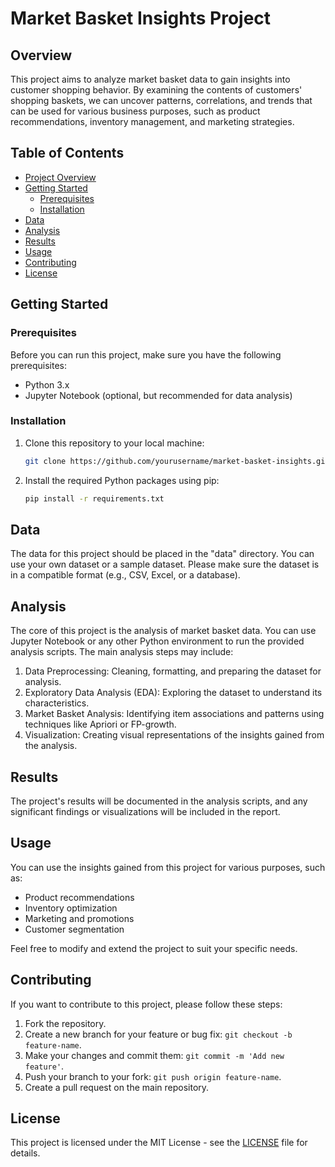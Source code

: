 # Market Basket Insights Project

## Overview

This project aims to analyze market basket data to gain insights into customer shopping behavior. By examining the contents of customers' shopping baskets, we can uncover patterns, correlations, and trends that can be used for various business purposes, such as product recommendations, inventory management, and marketing strategies.

## Table of Contents

- [Project Overview](#overview)
- [Getting Started](#getting-started)
  - [Prerequisites](#prerequisites)
  - [Installation](#installation)
- [Data](#data)
- [Analysis](#analysis)
- [Results](#results)
- [Usage](#usage)
- [Contributing](#contributing)
- [License](#license)

## Getting Started

### Prerequisites

Before you can run this project, make sure you have the following prerequisites:

- Python 3.x
- Jupyter Notebook (optional, but recommended for data analysis)

### Installation

1. Clone this repository to your local machine:

   ```bash
   git clone https://github.com/yourusername/market-basket-insights.git
   ```

2. Install the required Python packages using pip:

   ```bash
   pip install -r requirements.txt
   ```

## Data

The data for this project should be placed in the "data" directory. You can use your own dataset or a sample dataset. Please make sure the dataset is in a compatible format (e.g., CSV, Excel, or a database).

## Analysis

The core of this project is the analysis of market basket data. You can use Jupyter Notebook or any other Python environment to run the provided analysis scripts. The main analysis steps may include:

1. Data Preprocessing: Cleaning, formatting, and preparing the dataset for analysis.
2. Exploratory Data Analysis (EDA): Exploring the dataset to understand its characteristics.
3. Market Basket Analysis: Identifying item associations and patterns using techniques like Apriori or FP-growth.
4. Visualization: Creating visual representations of the insights gained from the analysis.

## Results

The project's results will be documented in the analysis scripts, and any significant findings or visualizations will be included in the report.

## Usage

You can use the insights gained from this project for various purposes, such as:

- Product recommendations
- Inventory optimization
- Marketing and promotions
- Customer segmentation

Feel free to modify and extend the project to suit your specific needs.

## Contributing

If you want to contribute to this project, please follow these steps:

1. Fork the repository.
2. Create a new branch for your feature or bug fix: `git checkout -b feature-name`.
3. Make your changes and commit them: `git commit -m 'Add new feature'`.
4. Push your branch to your fork: `git push origin feature-name`.
5. Create a pull request on the main repository.

## License

This project is licensed under the MIT License - see the [LICENSE](LICENSE) file for details.
